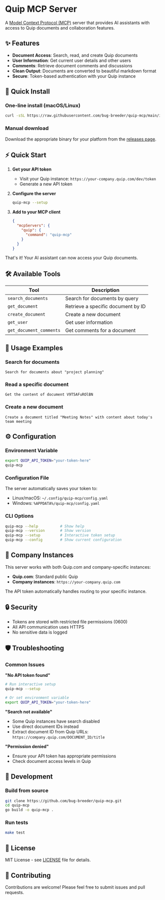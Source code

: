 # Quip MCP Server

A [Model Context Protocol (MCP)](https://modelcontextprotocol.io) server that provides AI assistants with access to Quip documents and collaboration features.

## ✨ Features

- **Document Access**: Search, read, and create Quip documents
- **User Information**: Get current user details and other users
- **Comments**: Retrieve document comments and discussions
- **Clean Output**: Documents are converted to beautiful markdown format
- **Secure**: Token-based authentication with your Quip instance

## 🚀 Quick Install

### One-line install (macOS/Linux)
```bash
curl -sSL https://raw.githubusercontent.com/bug-breeder/quip-mcp/main/install.sh | bash
```

### Manual download
Download the appropriate binary for your platform from the [releases page](https://github.com/bug-breeder/quip-mcp/releases).

## ⚡ Quick Start

1. **Get your API token**
   - Visit your Quip instance: `https://your-company.quip.com/dev/token`
   - Generate a new API token

2. **Configure the server**
   ```bash
   quip-mcp --setup
   ```

3. **Add to your MCP client**
   ```json
   {
     "mcpServers": {
       "quip": {
         "command": "quip-mcp"
       }
     }
   }
   ```

That's it! Your AI assistant can now access your Quip documents.

## 🛠️ Available Tools

| Tool | Description |
|------|-------------|
| `search_documents` | Search for documents by query |
| `get_document` | Retrieve a specific document by ID |
| `create_document` | Create a new document |
| `get_user` | Get user information |
| `get_document_comments` | Get comments for a document |

## 📖 Usage Examples

### Search for documents
```
Search for documents about "project planning"
```

### Read a specific document
```
Get the content of document V9T5AFuROlBN
```

### Create a new document
```
Create a document titled "Meeting Notes" with content about today's team meeting
```

## ⚙️ Configuration

### Environment Variable
```bash
export QUIP_API_TOKEN="your-token-here"
quip-mcp
```

### Configuration File
The server automatically saves your token to:
- Linux/macOS: `~/.config/quip-mcp/config.yaml`
- Windows: `%APPDATA%/quip-mcp/config.yaml`

### CLI Options
```bash
quip-mcp --help          # Show help
quip-mcp --version       # Show version
quip-mcp --setup         # Interactive token setup
quip-mcp --config        # Show current configuration
```

## 🏢 Company Instances

This server works with both Quip.com and company-specific instances:

- **Quip.com**: Standard public Quip
- **Company instances**: `https://your-company.quip.com`

The API token automatically handles routing to your specific instance.

## 🔒 Security

- Tokens are stored with restricted file permissions (0600)
- All API communication uses HTTPS
- No sensitive data is logged

## 🛡️ Troubleshooting

### Common Issues

**"No API token found"**
```bash
# Run interactive setup
quip-mcp --setup

# Or set environment variable
export QUIP_API_TOKEN="your-token-here"
```

**"Search not available"**
- Some Quip instances have search disabled
- Use direct document IDs instead
- Extract document ID from Quip URLs: `https://company.quip.com/DOCUMENT_ID/title`

**"Permission denied"**
- Ensure your API token has appropriate permissions
- Check document access levels in Quip

## 🔧 Development

### Build from source
```bash
git clone https://github.com/bug-breeder/quip-mcp.git
cd quip-mcp
go build -o quip-mcp .
```

### Run tests
```bash
make test
```

## 📄 License

MIT License - see [LICENSE](LICENSE) file for details.

## 🤝 Contributing

Contributions are welcome! Please feel free to submit issues and pull requests. 